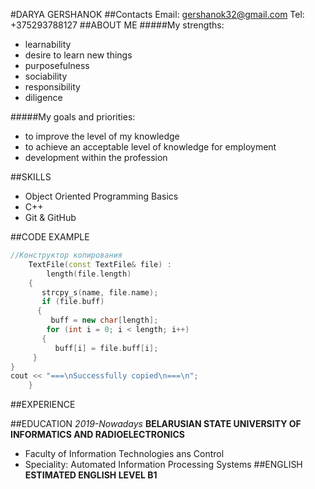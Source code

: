 #DARYA GERSHANOK
##Contacts
Email: gershanok32@gmail.com
Tel: +375293788127
##ABOUT ME
#####My strengths:
- learnability
- desire to learn new things
- purposefulness
- sociability
- responsibility
- diligence

#####My goals and priorities:
- to improve the level of my knowledge
- to achieve an acceptable level of knowledge for employment
- development within the profession

##SKILLS
- Object Oriented Programming Basics
- C++
- Git & GitHub

##CODE EXAMPLE
```c++
//Конструктор копирования
    TextFile(const TextFile& file) :
        length(file.length)
    {
       strcpy_s(name, file.name);
       if (file.buff)
      {
         buff = new char[length];
        for (int i = 0; i < length; i++)
       {
          buff[i] = file.buff[i];
     }
}
cout << "===\nSuccessfully copied\n===\n";
    }
```
##EXPERIENCE

##EDUCATION
*2019-Nowadays* 
 **BELARUSIAN STATE UNIVERSITY OF INFORMATICS AND RADIOELECTRONICS**
- Faculty of Information Technologies ans Control
- Speciality: Automated Information Processing Systems
##ENGLISH
**ESTIMATED ENGLISH LEVEL 
B1**